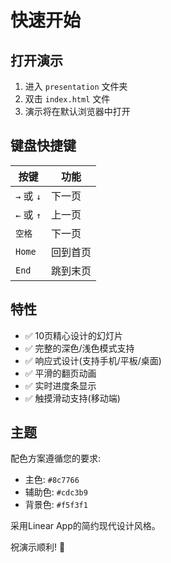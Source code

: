 # 快速开始

## 打开演示

1. 进入 `presentation` 文件夹
2. 双击 `index.html` 文件
3. 演示将在默认浏览器中打开

## 键盘快捷键

| 按键 | 功能 |
|------|------|
| `→` 或 `↓` | 下一页 |
| `←` 或 `↑` | 上一页 |
| `空格` | 下一页 |
| `Home` | 回到首页 |
| `End` | 跳到末页 |

## 特性

- ✅ 10页精心设计的幻灯片
- ✅ 完整的深色/浅色模式支持
- ✅ 响应式设计(支持手机/平板/桌面)
- ✅ 平滑的翻页动画
- ✅ 实时进度条显示
- ✅ 触摸滑动支持(移动端)

## 主题

配色方案遵循您的要求:
- 主色: `#8c7766`
- 辅助色: `#cdc3b9`
- 背景色: `#f5f3f1`

采用Linear App的简约现代设计风格。

祝演示顺利! 🎉
